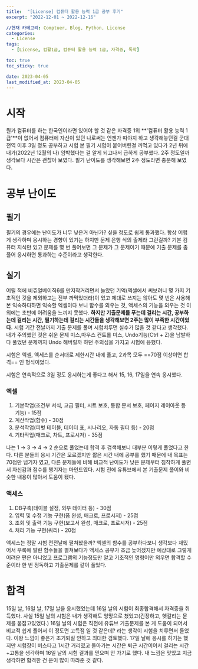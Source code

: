 ```yaml
---
title:  "[License] 컴퓨터 활용 능력 1급 공부 후기"
excerpt: "2022-12-01 ~ 2022-12-16"

//현재 카테고리: Comptuer, Blog, Python, License
categories:
  - License
tags:
  - [License, 컴활1급, 컴퓨터 활용 능력 1급, 자격증, 독학]

toc: true
toc_sticky: true

date: 2023-04-05
last_modified_at: 2023-04-05
---
```


# 시작 
뭔가 컴퓨터를 하는 한국인이라면 있어야 할 것 같은 자격증 1위 **'컴퓨터 활용 능력 1급'**이 없어서 컴퓨터에 자신이 있던 나로써는 언젠가 따야지 하고 생각해놓던걸 군대 전역 이후 3일 정도 공부하고 시험 본 필기 시험이 붙어버린걸 까먹고 있다가 2년 뒤에 내가(2022년 12월의 나) 임박했다는 걸 알게 되고나서 급하게 공부했다. 2주 정도일까 생각보다 시간은 괜찮아 보였다. 필기 난이도를 생각해보면 2주 정도라면 충분해 보였다.

# 공부 난이도
## 필기
필기의 경우에는 난이도가 너무 낮은거 아닌가? 싶을 정도로 쉽게 통과했다. 항상 어렵게 생각하며 응시하는 경향이 있기는 하지만 문제 은행 식의 출제라 그런걸까? 기본 컴퓨터 지식만 있고 문제를 몇 번 풀어보면 그 문제가 그 문제이기 때문에 기출 문제를 좀 풀어 응시하면 통과하는 수준이라고 생각한다.

## 실기
어릴 적에 비쥬얼베이직6를 만지작거리면서 놀았던 기억(엑셀에서 써보려니 몇 가지 기초적인 것을 제외하고는 전부 까먹었더라)이 있고 제대로 쓰지는 않아도 몇 번은 사용해 본 익숙하다하면 익숙할 엑셀이다 보니 함수를 외우는 것, 액세스의 기능을 외우는 것 이외에는 초반에 어려움을 느끼지 못했다. **하지만 기출문제를 푸는데 걸리는 시간, 공부하는데 걸리는 시간, 필기하는데 걸리는 시간들을 생각해보면 2주는 많이 부족한 시간이었다.** 시험 기간 전날까지 기출 문제를 풀며 시험치루면 실수가 많을 것 같다고 생각했다. 내가 주의했던 것은 쉬운 문제 미스,마우스 컨트롤 미스, Undo기능(Ctrl + Z)을 남발하다 풀었던 문제까지 Undo 해버릴까 하던 주의심을 가지고 시험에 응했다.

시험은 엑셀, 엑세스를 순서대로 제한시간 내에 풀고, 2과목 모두 ==70점 이상이면 합격== 인 형식이었다.

시험은 연속적으로 3일 정도 응시하는게 좋다고 해서 15, 16, 17일을 연속 응시했다.

### 엑셀
1. 기본작업(조건부 서식, 고급 필터, 시트 보호, 통합 문서 보호, 페이지 레이아웃 등 기능) - 15점
2. 계산작업(함수) - 30점
3. 분석작업(피벗 테이블, 데이터 표, 시나리오, 자동 필터 등) - 20점
4. 기타작업(매크로, 차트, 프로시저) - 35점

나는 1 → 3 → 4 → 2 순으로 풀었는데 합격 후 검색해보니 대부분 이렇게 풀었다고 한다.
다른 분들의 응시 기간은 모르겠지만 짧은 시간 내에 공부를 했기 때문에 내 목표는 70점만 넘기자 였고, 다른 문제들에 비해 비교적 난이도가 낮은 문제부터 침착하게 풀면서 자신감과 점수를 챙기자는 마인드였다. 시험 전에 유튜브에서 본 기출문제 풀이와 비슷한 내용이 많아서 도움이 됐다.

### 액세스
1. DB구축(테이블 설정, 외부 데이터 등) - 30점
2. 입력 및 수정 기능 구현(폼 완성, 매크로, 프로시저) - 25점
3. 조회 및 출력 기능 구현(보고서 완성, 매크로, 프로시저) - 25점
4. 처리 기능 구현(쿼리) - 20점

액세스는 정말 시험 전전날에 펼쳐봤을까? 엑셀의 함수를 공부하다보니 생각보다 재밌어서 부록에 딸린 함수들을 펼쳐보다가 액세스 공부가 조금 늦어졌지만 예상대로 그렇게 어려운 편은 아니었고 프로그램의 기능정도만 알고 기초적인 명령어만 외우면 합격할 수준이라 한 번 정독하고 기출문제를 같이 풀었다.

# 합격
15일 날, 16일 날, 17일 날을 응시했었는데 16일 날의 시험이 최종합격해서 자격증을 취득했다. 사실 15일 날의 시험은 내가 생각해도 엉망으로 쳤었고(긴장하고, 헷갈리는 문제를 붙잡고있었다.) 16일 날의 시험은 직전에 유튜브 기출문제를 본 게 도움이 되어서 비교적 쉽게 풀어서 이 정도면 고득점 일 것 같은데? 라는 생각이 시험을 치루면서 들었다. 이왕 느낌이 좋은거 조기퇴실 안하고 최대한 검토했다. 17일 날에 응시를 하기는 했지만 시험장이 버스타고 1시간 거리였고 돌아가는 시간은 퇴근 시간이어서 걸리는 시간+고통을 생각하며 16일 날의 시험 결과를 믿으며 안 가기로 했다. 내 느낌은 맞았고 지금 생각하면 합격한 건 운이 많이 따라준 것 같다.
